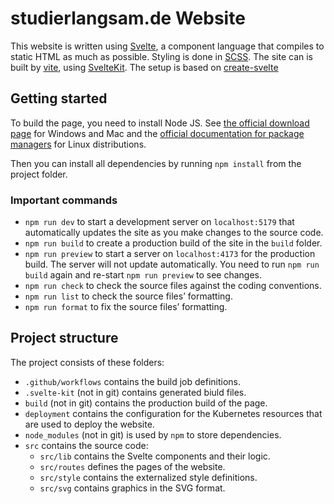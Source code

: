 # studierlangsam.de Website

This website is written using [Svelte](https://svelte.dev/), a component language that compiles to static HTML as much as possible.
Styling is done in [SCSS](http://sass-lang.com/).
The site can is built by [vite](https://vitejs.dev/), using [SvelteKit](https://kit.svelte.dev/).
The setup is based on [create-svelte](https://github.com/sveltejs/kit/tree/master/packages/create-svelte)

## Getting started

To build the page, you need to install Node JS.
See [the official download page](https://nodejs.org/en/download/) for Windows and Mac and the [official documentation for package managers](https://nodejs.org/en/download/package-manager/) for Linux distributions.

Then you can install all dependencies by running `npm install` from the project folder.

### Important commands
 * `npm run dev` to start a development server on `localhost:5179` that automatically updates the site as you make changes to the source code.
 * `npm run build` to create a production build of the site in the `build` folder.
 * `npm run preview` to start a server on `localhost:4173` for the production build. The server will not update automatically. You need to run `npm run build` again and re-start `npm run preview` to see changes.
 * `npm run check` to check the source files against the coding conventions.
 * `npm run list` to check the source files’ formatting.
 * `npm run format` to fix the source files’ formatting.

## Project structure

The project consists of these folders:

* `.github/workflows` contains the build job definitions.
* `.svelte-kit` (not in git) contains generated biuld files.
* `build` (not in git) contains the production build of the page.
* `deployment` contains the configuration for the Kubernetes resources that are used to deploy the website.
* `node_modules` (not in git) is used by `npm` to store dependencies.
* `src` contains the source code:
  * `src/lib` contains the Svelte components and their logic.
  * `src/routes` defines the pages of the website.
  * `src/style` contains the externalized style definitions.
  * `src/svg` contains graphics in the SVG format.